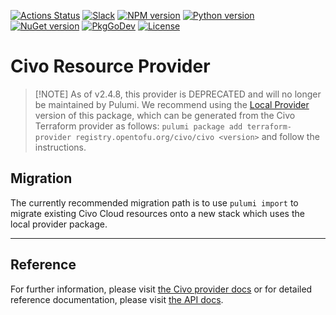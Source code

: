 [![Actions Status](https://github.com/pulumi/pulumi-civo/workflows/master/badge.svg)](https://github.com/pulumi/pulumi-civo/actions)
[![Slack](http://www.pulumi.com/images/docs/badges/slack.svg)](https://slack.pulumi.com)
[![NPM version](https://badge.fury.io/js/%40pulumi%2Fcivo.svg)](https://www.npmjs.com/package/@pulumi/civo)
[![Python version](https://badge.fury.io/py/pulumi-civo.svg)](https://pypi.org/project/pulumi-civo)
[![NuGet version](https://badge.fury.io/nu/pulumi.civo.svg)](https://badge.fury.io/nu/pulumi.civo)
[![PkgGoDev](https://pkg.go.dev/badge/github.com/pulumi/pulumi-civo/sdk/v2/go)](https://pkg.go.dev/github.com/pulumi/pulumi-civo/sdk/v2/go)
[![License](https://img.shields.io/npm/l/%40pulumi%2Fpulumi.svg)](https://github.com/pulumi/pulumi-civo/blob/master/LICENSE)

# Civo Resource Provider

>[!NOTE] As of v2.4.8, this provider is DEPRECATED and will no longer be maintained by Pulumi.
> We recommend using the [Local Provider](https://www.pulumi.com/blog/any-terraform-provider/) version of this package, 
> which can be generated from the  Civo Terraform provider as follows:
> `pulumi package add terraform-provider registry.opentofu.org/civo/civo <version>`
> and follow the instructions.

## Migration

The currently recommended migration path is to use `pulumi import` to migrate existing Civo Cloud resources onto a
new stack which uses the local provider package.

---

## Reference

For further information, please visit [the Civo provider docs](https://www.pulumi.com/docs/intro/cloud-providers/civo)
or for detailed reference documentation, please visit [the API docs](https://www.pulumi.com/docs/reference/pkg/civo).
